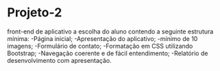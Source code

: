 # Projeto-2
front-end de aplicativo a escolha do aluno contendo a seguinte estrutura mínima:
-Página inicial;
-Apresentação do aplicativo;
-mínimo de 10 imagens;
-Formulário de contato;
-Formatação em CSS utilizando Bootstrap;
-Navegação coerente e de fácil entendimento;
-Relatório de desenvolvimento com apresentação.
